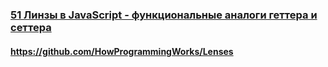 ### [51 Линзы в JavaScript - функциональные аналоги геттера и сеттера](https://www.youtube.com/watch?v=IBF5gFU6G-o)

#### https://github.com/HowProgrammingWorks/Lenses


